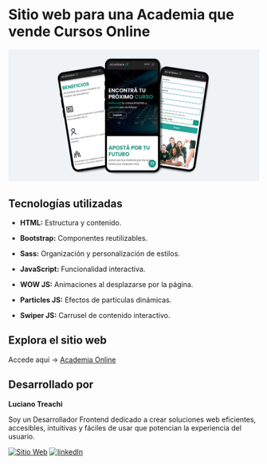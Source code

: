 # Sitio web para una Academia que vende Cursos Online

![Captura de pantalla del proyecto](assets/readme/preview.png)

## Tecnologías utilizadas

- **HTML:** Estructura y contenido.

- **Bootstrap:** Componentes reutilizables.

- **Sass:** Organización y personalización de estilos.

- **JavaScript:** Funcionalidad interactiva.

- **WOW JS:** Animaciones al desplazarse por la página.

- **Particles JS:** Efectos de partículas dinámicas.

- **Swiper JS:** Carrusel de contenido interactivo.

## Explora el sitio web

Accede aquí → [Academia Online](https://academiaonline1.netlify.app/)

## Desarrollado por

**Luciano Treachi**

Soy un Desarrollador Frontend dedicado a crear soluciones web eficientes, accesibles, intuitivas y fáciles de usar que potencian la experiencia del usuario.

[![Sitio Web](https://img.shields.io/badge/Sitio_Web-black?style=for-the-badge&logoColor=white)](https://lucianotreachi.website/)
[![linkedIn](https://img.shields.io/badge/LinkedIn-0077B5?style=for-the-badge&logoColor=white)](https://www.linkedin.com/in/luciano-treachi/)
